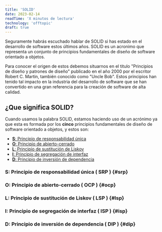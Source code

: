 ```yaml
---
title: 'SOLID'
date: 2023-02-14
readTime: 'X minutos de lectura'
technology: 'offtopic'
draft: true
---
```


Seguramente habrás escuchado hablar de SOLID si has estado en el desarrollo de software estos últimos años. SOLID es un acronimo
que representa un conjunto de principios fundamentales de diseño de software orientado a objetos.

Para conocer el origen de estos debemos situarnos en el titulo "Principios de diseño y patrones de diseño" publicado en el año 
2000 por el escritor Robert C. Martin, también conocido como "Uncle Bob". Estos principios han tenido tal impacto en la industria
del desarrollo de software que se han convertido en una gran referencia para la creación de software de alta calidad.

## **¿Que significa SOLID?**

Cuando usamos la palabra SOLID, estamos haciendo uso de un acrónimo ya que esta es formada por los **cinco** principios fundamentales de diseño de software
orientado a objetos, y estos son:

<!-- no toc -->
* [**S**: Principio de responsabilidad única](#srp)
* [**O**: Principio de abierto-cerrado](#ocp)
* [**L**: Principio de sustitución de Liskov](#lsp)
* [**I**: Principio de segregación de interfaz](#isp)
* [**D**: Principio de inversión de dependencia](#dip)

### **S**: Principio de responsabilidad única ( SRP ) {#srp}
### **O**: Principio de abierto-cerrado ( OCP ) {#ocp}
### **L**: Principio de sustitución de Liskov ( LSP ) {#lsp}
### **I**: Principio de segregación de interfaz ( ISP ) {#isp}
### **D**: Principio de inversión de dependencia ( DIP ) {#dip}